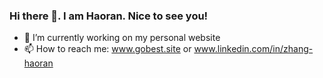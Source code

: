 ### Hi there 👋. I am Haoran. Nice to see you!
- 🌱 I’m currently working on my personal website
- 📫 How to reach me: www.gobest.site or www.linkedin.com/in/zhang-haoran
